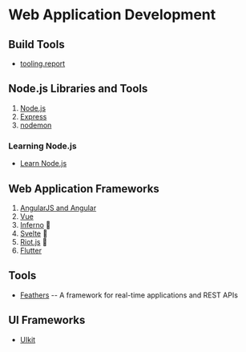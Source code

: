 # Web Application Development

## Build Tools

- [tooling.report](https://bundlers.tooling.report/)

## Node.js Libraries and Tools

1. [Node.js](https://nodejs.org/en/)
2. [Express](https://expressjs.com/)
3. [nodemon](https://nodemon.io/)

### Learning Node.js

- [Learn Node.js](https://nodejs.dev/learn)

## Web Application Frameworks

1. [AngularJS and Angular](development-docs/web-development/web-application-development/angular-development.md)
2. [Vue](development-docs/web-development/web-application-development/vuejs-development.md)
3. [Inferno](https://infernojs.org/) :link:
4. [Svelte](https://svelte.technology/) :link:
5. [Riot.js](https://riot.js.org/) :link:
6. [Flutter](development-docs/web-development/web-application-development/flutter-development-notes.md)

## Tools

- [Feathers](https://feathersjs.com/) -- A framework for real-time applications and REST APIs

## UI Frameworks

- [UIkit](https://getuikit.com/v2/)
